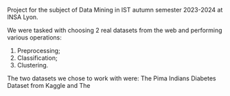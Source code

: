 Project for the subject of Data Mining in IST autumn semester 2023-2024 at INSA Lyon.

We were tasked with choosing 2 real datasets from the web and performing various operations:
1. Preprocessing;
2. Classification;
3. Clustering.

The two datasets we chose to work with were: The Pima Indians Diabetes Dataset from Kaggle and The
